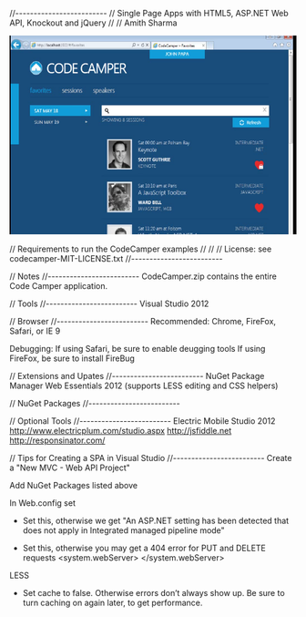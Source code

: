 //-------------------------
// Single Page Apps with HTML5, ASP.NET Web API, Knockout and jQuery
//
// Amith Sharma

<img src="https://github.com/vidhuamit0606/Single-Page-Apps-with-HTML5-Web-API-Knockout-and-jQuery/blob/master/ScreenShots/Landing_Screen.png" />

// Requirements to run the CodeCamper examples
//
//
// License: see codecamper-MIT-LICENSE.txt
//-------------------------

// Notes
//-------------------------
CodeCamper.zip contains the entire Code Camper application.

// Tools
//-------------------------
Visual Studio 2012

// Browser
//-------------------------
Recommended: Chrome, FireFox, Safari, or IE 9 

Debugging:
If using Safari, be sure to enable deugging tools
If using FireFox, be sure to install FireBug


// Extensions and Upates
//-------------------------
NuGet Package Manager
Web Essentials 2012 (supports LESS editing and CSS helpers)


// NuGet Packages
//-------------------------
<packages>
  <package id="dotless" version="1.3.1.0" targetFramework="net45" />
  <package id="EntityFramework" version="5.0.0" targetFramework="net45" />
  <package id="infuser" version="0.2.1" targetFramework="net45" />
  <package id="jQuery" version="1.7.2" targetFramework="net45" />
  <package id="json2" version="1.0.2" targetFramework="net45" />
  <package id="Knockout.js_External_Template_Engine" version="2.0.5" targetFramework="net45" />
  <package id="knockoutjs" version="2.2.0" targetFramework="net45" />
  <package id="KoLite" version="1.0.4" targetFramework="net45" />
  <package id="Microsoft.AspNet.Mvc" version="4.0.20710.0" targetFramework="net45" />
  <package id="Microsoft.AspNet.Providers.Core" version="1.2" targetFramework="net45" />
  <package id="Microsoft.AspNet.Providers.LocalDB" version="1.1" targetFramework="net45" />
  <package id="Microsoft.AspNet.Razor" version="2.0.20715.0" targetFramework="net45" />
  <package id="Microsoft.AspNet.Web.Optimization" version="1.0.0" targetFramework="net45" />
  <package id="Microsoft.AspNet.WebApi" version="4.0.20710.0" targetFramework="net45" />
  <package id="Microsoft.AspNet.WebApi.Client" version="4.0.20710.0" targetFramework="net45" />
  <package id="Microsoft.AspNet.WebApi.Core" version="4.0.20710.0" targetFramework="net45" />
  <package id="Microsoft.AspNet.WebApi.WebHost" version="4.0.20710.0" targetFramework="net45" />
  <package id="Microsoft.AspNet.WebPages" version="2.0.20710.0" targetFramework="net45" />
  <package id="Microsoft.Net.Http" version="2.0.20710.0" targetFramework="net45" />
  <package id="Microsoft.Web.Infrastructure" version="1.0.0.0" targetFramework="net45" />
  <package id="Modernizr" version="2.6.2" targetFramework="net45" />
  <package id="Moment.js" version="1.7.2" targetFramework="net45" />
  <package id="Newtonsoft.Json" version="4.5.11" targetFramework="net45" />
  <package id="Ninject" version="3.0.1.10" targetFramework="net45" />
  <package id="QUnit-MVC" version="1.6.2.0" targetFramework="net45" />
  <package id="RequireJS" version="2.1.1" targetFramework="net45" />
  <package id="Sammy.js" version="0.7.1" targetFramework="net45" />
  <package id="System.Web.Providers.LocalDb" version="1.1" targetFramework="net45" />
  <package id="toastr" version="1.1.1" targetFramework="net45" />
  <package id="TrafficCop" version="0.3.1" targetFramework="net45" />
  <package id="underscore.js" version="1.4.0" targetFramework="net45" />
  <package id="WebGrease" version="1.3.0" targetFramework="net45" />
</packages>




// Optional Tools 
//-------------------------
Electric Mobile Studio 2012 http://www.electricplum.com/studio.aspx
http://jsfiddle.net
http://responsinator.com/



// Tips for Creating a SPA in Visual Studio 
//-------------------------
Create a "New MVC - Web API Project" 

Add NuGet Packages listed above

In Web.config set
<add key="webpages:Enabled" value="true" />

- Set this, otherwise we get "An ASP.NET setting has been detected that does not apply in Integrated managed pipeline mode"
<validation validateIntegratedModeConfiguration="false"/>

- Set this, otherwise you may get a 404 error for PUT and DELETE requests
<system.webServer>
    <validation validateIntegratedModeConfiguration="false" />
    <modules runAllManagedModulesForAllRequests="true" />
</system.webServer>


LESS
- Set cache to false. Otherwise errors don’t always show up. Be sure to turn caching on again later, to get performance.

<dotless minifyCss="false" cache="false" web="false" />



